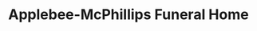 ---
title: "Applebee-McPhillips Funeral Home"
url: /middletown/applebee-mcphillips-funeral-home/
shop: funeral directors
---